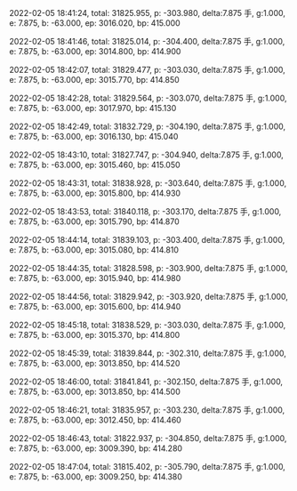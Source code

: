 2022-02-05 18:41:24, total: 31825.955, p: -303.980, delta:7.875 手, g:1.000, e: 7.875, b: -63.000, ep: 3016.020, bp: 415.000

2022-02-05 18:41:46, total: 31825.014, p: -304.400, delta:7.875 手, g:1.000, e: 7.875, b: -63.000, ep: 3014.800, bp: 414.900

2022-02-05 18:42:07, total: 31829.477, p: -303.030, delta:7.875 手, g:1.000, e: 7.875, b: -63.000, ep: 3015.770, bp: 414.850

2022-02-05 18:42:28, total: 31829.564, p: -303.070, delta:7.875 手, g:1.000, e: 7.875, b: -63.000, ep: 3017.970, bp: 415.130

2022-02-05 18:42:49, total: 31832.729, p: -304.190, delta:7.875 手, g:1.000, e: 7.875, b: -63.000, ep: 3016.130, bp: 415.040

2022-02-05 18:43:10, total: 31827.747, p: -304.940, delta:7.875 手, g:1.000, e: 7.875, b: -63.000, ep: 3015.460, bp: 415.050

2022-02-05 18:43:31, total: 31838.928, p: -303.640, delta:7.875 手, g:1.000, e: 7.875, b: -63.000, ep: 3015.800, bp: 414.930

2022-02-05 18:43:53, total: 31840.118, p: -303.170, delta:7.875 手, g:1.000, e: 7.875, b: -63.000, ep: 3015.790, bp: 414.870

2022-02-05 18:44:14, total: 31839.103, p: -303.400, delta:7.875 手, g:1.000, e: 7.875, b: -63.000, ep: 3015.080, bp: 414.810

2022-02-05 18:44:35, total: 31828.598, p: -303.900, delta:7.875 手, g:1.000, e: 7.875, b: -63.000, ep: 3015.940, bp: 414.980

2022-02-05 18:44:56, total: 31829.942, p: -303.920, delta:7.875 手, g:1.000, e: 7.875, b: -63.000, ep: 3015.600, bp: 414.940

2022-02-05 18:45:18, total: 31838.529, p: -303.030, delta:7.875 手, g:1.000, e: 7.875, b: -63.000, ep: 3015.370, bp: 414.800

2022-02-05 18:45:39, total: 31839.844, p: -302.310, delta:7.875 手, g:1.000, e: 7.875, b: -63.000, ep: 3013.850, bp: 414.520

2022-02-05 18:46:00, total: 31841.841, p: -302.150, delta:7.875 手, g:1.000, e: 7.875, b: -63.000, ep: 3013.850, bp: 414.500

2022-02-05 18:46:21, total: 31835.957, p: -303.230, delta:7.875 手, g:1.000, e: 7.875, b: -63.000, ep: 3012.450, bp: 414.460

2022-02-05 18:46:43, total: 31822.937, p: -304.850, delta:7.875 手, g:1.000, e: 7.875, b: -63.000, ep: 3009.390, bp: 414.280

2022-02-05 18:47:04, total: 31815.402, p: -305.790, delta:7.875 手, g:1.000, e: 7.875, b: -63.000, ep: 3009.250, bp: 414.380